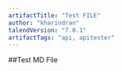 ```yaml
---
artifactTitle: "Test FILE"
author: "kharindran"
talendVersion: "7.0.1"
artifactTags: "api, apitester"
---
```


##Test MD File